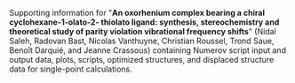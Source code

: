 Supporting information for "**An oxorhenium complex bearing a chiral
cyclohexane-1-olato-2- thiolato ligand: synthesis, stereochemistry and
theoretical study of parity violation vibrational frequency shifts**"
(Nidal Saleh, Radovan Bast, Nicolas Vanthuyne, Christian Roussel, Trond Saue, Benoît Darquié, and Jeanne Crassous)
containing Numerov script input and output data, plots, scripts, optimized
structures, and displaced structure data for single-point calculations.
